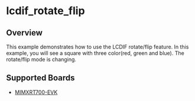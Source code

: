 # lcdif_rotate_flip

## Overview
This example demonstrates how to use the LCDIF rotate/flip feature. In this
example, you will see a square with three color(red, green and blue).
The rotate/flip mode is changing.

## Supported Boards
- [MIMXRT700-EVK](../../../_boards/mimxrt700evk/driver_examples/lcdif/lcdif_examples_readme.md)

